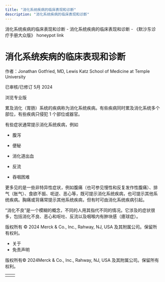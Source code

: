 ```yaml
---
title: "消化系统疾病的临床表现和诊断"
description: "消化系统疾病的临床表现和诊断"
---
```


﻿消化系统疾病的临床表现和诊断 \- 消化系统疾病的临床表现和诊断 \- 《默沙东诊疗手册大众版》 honeypot link

# 消化系统疾病的临床表现和诊断

作者：Jonathan Gotfried, MD, Lewis Katz School of Medicine at Temple University

已审核/已修订 5月 2024

浏览专业版

累及消化（胃肠）系统的疾病称为消化系统疾病。有些疾病同时累及消化系统多个部位，有些疾病只侵犯 1 个部位或器官。

有些症状通常提示消化系统疾病，例如

- 腹泻

- 便秘

- 消化道出血

- 反流

- 吞咽困难


更多见的是一些非特异性症状，例如腹痛（也可参见慢性和反复发作性腹痛）、排气（胀气）、食欲不振、呃逆、恶心等，既可提示消化系统疾病，也可提示其他系统疾病。胸痛或背痛常提示其他系统疾病，但有时可由消化系统疾病引起。

“消化不良”是一个模糊的概念，不同的人用其指代不同的情况。它涉及的症状很多，包括消化不良、恶心和呕吐、反流以及咽喉内有肿块感（癔球症）。



版权所有 © 2024
Merck & Co., Inc., Rahway, NJ, USA 及其附属公司。保留所有权利。

- 关于
- 免责声明

版权所有© 2024Merck & Co., Inc., Rahway, NJ, USA 及其附属公司。保留所有权利。

|     |     |
| --- | --- |
|  |  |